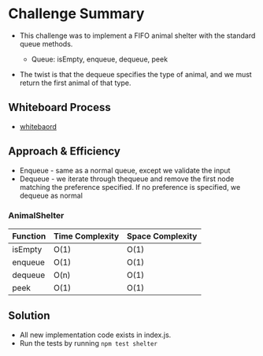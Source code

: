 # Challenge Summary

- This challenge was to implement a FIFO animal shelter with the standard queue methods.
  - Queue: isEmpty, enqueue, dequeue, peek

- The twist is that the dequeue specifies the type of animal, and we must return the first animal of that type.

## Whiteboard Process

- [whitebaord](./assets/stack-queue-animal-shelter.png)

## Approach & Efficiency

- Enqueue - same as a normal queue, except we validate the input
- Dequeue - we iterate through thequeue and remove the first node matching the preference specified. If no preference is specified, we dequeue as normal

### AnimalShelter

| Function | Time Complexity | Space Complexity |
| --- | --- | --- |
| isEmpty | O(1) | O(1) |
| enqueue | O(1) | O(1) |
| dequeue | O(n) | O(1) |
| peek | O(1) | O(1) |

## Solution

- All new implementation code exists in index.js.
- Run the tests by running `npm test shelter`
